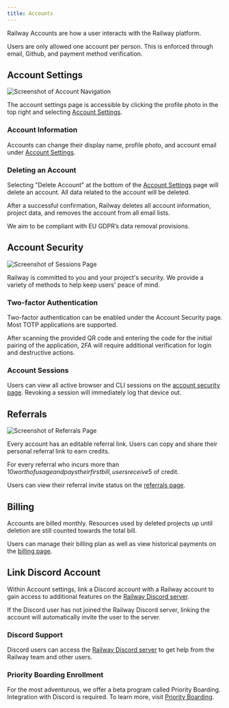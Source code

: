 ```yaml
---
title: Accounts
---
```


Railway Accounts are how a user interacts with the Railway platform.

Users are only allowed one account per person. This is enforced through email, Github, and payment method verification.

## Account Settings

<Image src="https://res.cloudinary.com/railway/image/upload/v1631917785/docs/account-nav_jzyaeb.png"
alt="Screenshot of Account Navigation"
layout="fixed"
width={450} height={311} quality={80} />

The account settings page is accessible by clicking the profile photo in the top right and selecting <a href="https://railway.app/account" target="_blank">Account Settings</a>.

### Account Information

Accounts can change their display name, profile photo, and account email under <a href="https://railway.app/account" target="_blank">Account Settings</a>.

### Deleting an Account

Selecting "Delete Account" at the bottom of the <a href="https://railway.app/account" target="_blank">Account Settings</a> page will delete an account. All data related to the account will be deleted.

After a successful confirmation, Railway deletes all account information, project data, and removes the account from all email lists.

We aim to be compliant with EU GDPR’s data removal provisions.

## Account Security

<Image src="https://res.cloudinary.com/railway/image/upload/v1631917786/docs/sessions_qo0lhw.png"
alt="Screenshot of Sessions Page"
layout="responsive"
width={1162} height={587} quality={80} />

Railway is committed to you and your project's security. We provide a variety of methods to help keep users' peace of mind.

### Two-factor Authentication

Two-factor authentication can be enabled under the Account Security page. Most TOTP applications are supported.

After scanning the provided QR code and entering the code for the initial pairing of the application, 2FA will require additional verification for login and destructive actions.

### Account Sessions

Users can view all active browser and CLI sessions on the <a href="https://railway.app/account/security" target="_blank">account security page</a>. Revoking a session will immediately log that device out.

## Referrals

<Image src="https://res.cloudinary.com/railway/image/upload/v1631917786/docs/referrals_iya9mz.png"
alt="Screenshot of Referrals Page"
layout="responsive"
width={1141} height={604} quality={80} />

Every account has an editable referral link. Users can copy and share their personal referral link to earn credits.

For every referral who incurs more than $10 worth of usage and pays their first bill, users receive 5$ of credit.

Users can view their referral invite status on the <a href="https://railway.app/account/referrals" target="_blank">referrals page</a>.

## Billing

Accounts are billed monthly. Resources used by deleted projects up until deletion are still counted towards the total bill.

Users can manage their billing plan as well as view historical payments on the <a href="https://railway.app/account/billing" target="_blank">billing page</a>.

## Link Discord Account

Within Account settings, link a Discord account with a Railway account to gain access to additional features on the <a href="https://discord.gg/railway" target="_blank">Railway Discord server</a>.

If the Discord user has not joined the Railway Discord server, linking the account will automatically invite the user to the server.

### Discord Support

Discord users can access the <a href="https://discord.gg/railway" target="_blank">Railway Discord server</a> to get help from the Railway team and other users.

### Priority Boarding Enrollment

For the most adventurous, we offer a beta program called Priority Boarding. Integration with Discord is required. To learn more, visit [Priority Boarding](/reference/priority-boarding).
